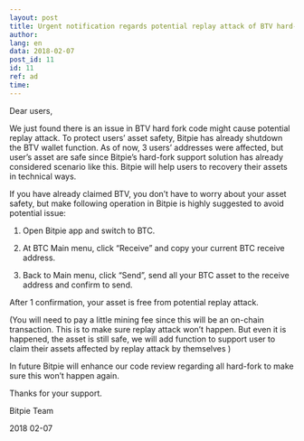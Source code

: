 ```yaml
---
layout: post
title: Urgent notification regards potential replay attack of BTV hard-fork
author: 
lang: en
data: 2018-02-07
post_id: 11
id: 11
ref: ad
time: 
---
```


Dear users, 

We just found there is an issue in BTV hard fork code might cause potential replay attack. To protect users’ asset safety, Bitpie has already shutdown the BTV wallet function. As of now, 3 users’ addresses were affected, but user’s asset are safe since Bitpie’s hard-fork support solution has already considered scenario like this. Bitpie will help users to recovery their assets in technical ways.

If you have already claimed BTV, you don’t have to worry about your asset safety, but make following operation in Bitpie is highly suggested to avoid potential issue:

1.	Open Bitpie app and switch to BTC.

2.	At BTC Main menu, click “Receive” and copy your current BTC receive address. 

3.	Back to Main menu, click “Send”, send all your BTC asset to the receive address and confirm to send.

After 1 confirmation, your asset is free from potential replay attack.

(You will need to pay a little mining fee since this will be an on-chain transaction. This is to make sure replay attack won’t happen. But even it is happened, the asset is still safe, we will add function to support user to claim their assets affected by replay attack by themselves )

In future Bitpie will enhance our code review regarding all hard-fork to make sure this won’t happen again.

Thanks for your support.

Bitpie Team 

2018 02-07
